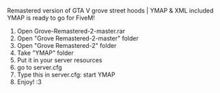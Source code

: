 Remastered version of GTA V grove street hoods | YMAP & XML included
YMAP is ready to go for FiveM!

1. Open Grove-Remastered-2-master.rar
2. Open "Grove Remastered-2-master" folder
3. Open "Grove Remastered-2" folder
4. Take "YMAP" folder
5. Put it in your server resources
6. go to server.cfg
7. Type this in server.cfg: start YMAP
8. Enjoy! :3
